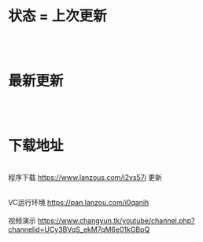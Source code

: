 

# 状态 = 上次更新 
 
</br>   </br> 
 

# 最新更新

</br> </br>
 

# 下载地址 

</br>程序下载 https://www.lanzous.com/i2vs57i 更新</br>
  
</br>VC运行环境 https://pan.lanzou.com/i0qanih</br>
</br> 视频演示 https://www.changyun.tk/youtube/channel.php?channelid=UCy3BVqS_ekM7qM6e01kGBpQ</br>
 
